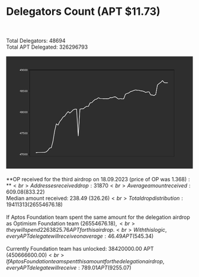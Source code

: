 # Delegators Count (APT $11.73)<br><br>
Total Delegators: 48694<br>
Total APT Delegated: 326296793<br><br>
![Delegators Plot](delegators_plot.png)<br><br>
**OP received for the third airdrop on 18.09.2023 (price of OP was $1.368):**<br>
Addresses received drop: 31870<br>
Average amount received: 609.08 ($833.22)<br>
Median amount received: 238.49 ($326.26)<br>
Total drop distribution: 19411313 ($26554676.18)<br><br>
If Aptos Foundation team spent the same amount for the delegation airdrop as Optimism Foundation team ($26554676.18),<br>
they will spend 2263825.76 APT for this airdrop.<br>
With this logic, every APT delegate will receive on average: 46.49 APT ($545.34)<br><br>
Currently Foundation team has unlocked: 38420000.00 APT ($450666600.00)<br>
If Aptos Foundation team spent this amount for the delegation airdrop, every APT delegate will receive : 789.01 APT ($9255.07)<br>
